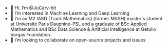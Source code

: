 - 👋 Hi, I’m @JuCarv-bit
- 👀 I’m interested in Machine Learning and Deep Learning
- 🌱 I’m an M2 IASD (Track Mathematics) (former MASH) master's student at Université Paris Dauphine-PSL and a graduate of BSc Applied Mathematics and BSc Data Science & Artificial Intelligence at Getulio Vargas Foundation.
- 💞️ I’m looking to collaborate on open-source projects and issues

<!---
JuCarv-bit/JuCarv-bit is a ✨ special ✨ repository because its `README.md` (this file) appears on your GitHub profile.
You can click the Preview link to take a look at your changes.
--->
